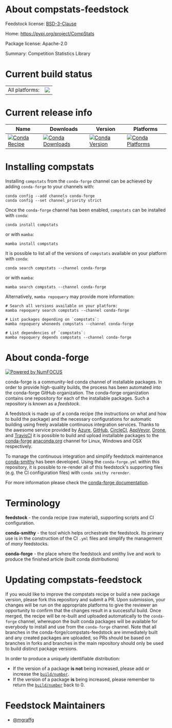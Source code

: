 About compstats-feedstock
=========================

Feedstock license: [BSD-3-Clause](https://github.com/conda-forge/compstats-feedstock/blob/main/LICENSE.txt)

Home: https://pypi.org/project/CompStats

Package license: Apache-2.0

Summary: Competition Statistics Library

Current build status
====================


<table><tr><td>All platforms:</td>
    <td>
      <a href="https://dev.azure.com/conda-forge/feedstock-builds/_build/latest?definitionId=21681&branchName=main">
        <img src="https://dev.azure.com/conda-forge/feedstock-builds/_apis/build/status/compstats-feedstock?branchName=main">
      </a>
    </td>
  </tr>
</table>

Current release info
====================

| Name | Downloads | Version | Platforms |
| --- | --- | --- | --- |
| [![Conda Recipe](https://img.shields.io/badge/recipe-compstats-green.svg)](https://anaconda.org/conda-forge/compstats) | [![Conda Downloads](https://img.shields.io/conda/dn/conda-forge/compstats.svg)](https://anaconda.org/conda-forge/compstats) | [![Conda Version](https://img.shields.io/conda/vn/conda-forge/compstats.svg)](https://anaconda.org/conda-forge/compstats) | [![Conda Platforms](https://img.shields.io/conda/pn/conda-forge/compstats.svg)](https://anaconda.org/conda-forge/compstats) |

Installing compstats
====================

Installing `compstats` from the `conda-forge` channel can be achieved by adding `conda-forge` to your channels with:

```
conda config --add channels conda-forge
conda config --set channel_priority strict
```

Once the `conda-forge` channel has been enabled, `compstats` can be installed with `conda`:

```
conda install compstats
```

or with `mamba`:

```
mamba install compstats
```

It is possible to list all of the versions of `compstats` available on your platform with `conda`:

```
conda search compstats --channel conda-forge
```

or with `mamba`:

```
mamba search compstats --channel conda-forge
```

Alternatively, `mamba repoquery` may provide more information:

```
# Search all versions available on your platform:
mamba repoquery search compstats --channel conda-forge

# List packages depending on `compstats`:
mamba repoquery whoneeds compstats --channel conda-forge

# List dependencies of `compstats`:
mamba repoquery depends compstats --channel conda-forge
```


About conda-forge
=================

[![Powered by
NumFOCUS](https://img.shields.io/badge/powered%20by-NumFOCUS-orange.svg?style=flat&colorA=E1523D&colorB=007D8A)](https://numfocus.org)

conda-forge is a community-led conda channel of installable packages.
In order to provide high-quality builds, the process has been automated into the
conda-forge GitHub organization. The conda-forge organization contains one repository
for each of the installable packages. Such a repository is known as a *feedstock*.

A feedstock is made up of a conda recipe (the instructions on what and how to build
the package) and the necessary configurations for automatic building using freely
available continuous integration services. Thanks to the awesome service provided by
[Azure](https://azure.microsoft.com/en-us/services/devops/), [GitHub](https://github.com/),
[CircleCI](https://circleci.com/), [AppVeyor](https://www.appveyor.com/),
[Drone](https://cloud.drone.io/welcome), and [TravisCI](https://travis-ci.com/)
it is possible to build and upload installable packages to the
[conda-forge](https://anaconda.org/conda-forge) [anaconda.org](https://anaconda.org/)
channel for Linux, Windows and OSX respectively.

To manage the continuous integration and simplify feedstock maintenance
[conda-smithy](https://github.com/conda-forge/conda-smithy) has been developed.
Using the ``conda-forge.yml`` within this repository, it is possible to re-render all of
this feedstock's supporting files (e.g. the CI configuration files) with ``conda smithy rerender``.

For more information please check the [conda-forge documentation](https://conda-forge.org/docs/).

Terminology
===========

**feedstock** - the conda recipe (raw material), supporting scripts and CI configuration.

**conda-smithy** - the tool which helps orchestrate the feedstock.
                   Its primary use is in the construction of the CI ``.yml`` files
                   and simplify the management of *many* feedstocks.

**conda-forge** - the place where the feedstock and smithy live and work to
                  produce the finished article (built conda distributions)


Updating compstats-feedstock
============================

If you would like to improve the compstats recipe or build a new
package version, please fork this repository and submit a PR. Upon submission,
your changes will be run on the appropriate platforms to give the reviewer an
opportunity to confirm that the changes result in a successful build. Once
merged, the recipe will be re-built and uploaded automatically to the
`conda-forge` channel, whereupon the built conda packages will be available for
everybody to install and use from the `conda-forge` channel.
Note that all branches in the conda-forge/compstats-feedstock are
immediately built and any created packages are uploaded, so PRs should be based
on branches in forks and branches in the main repository should only be used to
build distinct package versions.

In order to produce a uniquely identifiable distribution:
 * If the version of a package **is not** being increased, please add or increase
   the [``build/number``](https://docs.conda.io/projects/conda-build/en/latest/resources/define-metadata.html#build-number-and-string).
 * If the version of a package **is** being increased, please remember to return
   the [``build/number``](https://docs.conda.io/projects/conda-build/en/latest/resources/define-metadata.html#build-number-and-string)
   back to 0.

Feedstock Maintainers
=====================

* [@mgraffg](https://github.com/mgraffg/)

